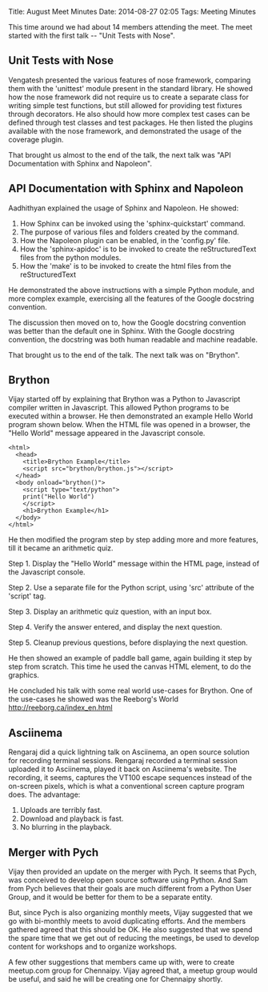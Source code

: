 Title: August Meet Minutes
Date: 2014-08-27 02:05
Tags: Meeting Minutes

This time around we had about 14 members attending the meet. The meet
started with the first talk -- "Unit Tests with Nose".

## Unit Tests with Nose

Vengatesh presented the various features of nose framework, comparing
them with the 'unittest' module present in the standard library. He
showed how the nose framework did not require us to create a separate
class for writing simple test functions, but still allowed for
providing test fixtures through decorators. He also should how more
complex test cases can be defined through test classes and test
packages. He then listed the plugins available with the nose
framework, and demonstrated the usage of the coverage plugin.

That brought us almost to the end of the talk, the next talk was "API
Documentation with Sphinx and Napoleon".

## API Documentation with Sphinx and Napoleon

Aadhithyan explained the usage of Sphinx and Napoleon. He showed:

  1. How Sphinx can be invoked using the 'sphinx-quickstart' command.
  2. The purpose of various files and folders created by the command.
  3. How the Napoleon plugin can be enabled, in the 'config.py' file.
  4. How the 'sphinx-apidoc' is to be invoked to create the
     reStructuredText files from the python modules.
  5. How the 'make' is to be invoked to create the html files from the
     reStructuredText

He demonstrated the above instructions with a simple Python module,
and more complex example, exercising all the features of the Google
docstring convention.

The discussion then moved on to, how the Google docstring convention
was better than the default one in Sphinx. With the Google docstring
convention, the docstring was both human readable and machine
readable.

That brought us to the end of the talk. The next talk was on "Brython".

## Brython

Vijay started off by explaining that Brython was a Python to Javascript
compiler written in Javascript. This allowed Python programs to be
executed within a browser. He then demonstrated an example Hello
World program shown below. When the HTML file was opened in a browser,
the "Hello World" message appeared in the Javascript console.

    <html>
      <head>
        <title>Brython Example</title>
        <script src="brython/brython.js"></script>
      </head>
      <body onload="brython()">
        <script type="text/python">
        print("Hello World")
        </script>
        <h1>Brython Example</h1>
      </body>
    </html>

He then modified the program step by step adding more and more
features, till it became an arithmetic quiz.

  Step 1. Display the "Hello World" message within the HTML page,
  instead of the Javascript console.

  Step 2. Use a separate file for the Python script, using 'src'
  attribute of the 'script' tag.

  Step 3. Display an arithmetic quiz question, with an input box.

  Step 4. Verify the answer entered, and display the next question.

  Step 5. Cleanup previous questions, before displaying the next
  question.

He then showed an example of paddle ball game, again building it step
by step from scratch. This time he used the canvas HTML element, to do
the graphics.

He concluded his talk with some real world use-cases for Brython. One
of the use-cases he showed was the Reeborg's World
http://reeborg.ca/index_en.html

## Asciinema

Rengaraj did a quick lightning talk on Asciinema, an open source
solution for recording terminal sessions. Rengaraj recorded a terminal
session uploaded it to Asciinema, played it back on Asciinema's
website. The recording, it seems, captures the VT100 escape sequences
instead of the on-screen pixels, which is what a conventional screen
capture program does. The advantage:

  1. Uploads are terribly fast.
  2. Download and playback is fast.
  3. No blurring in the playback.

## Merger with Pych

Vijay then provided an update on the merger with Pych. It seems that
Pych, was conceived to develop open source software using Python. And
Sam from Pych believes that their goals are much different from a
Python User Group, and it would be better for them to be a separate
entity.

But, since Pych is also organizing monthly meets, Vijay suggested that
we go with bi-monthly meets to avoid duplicating efforts. And the
members gathered agreed that this should be OK. He also suggested that
we spend the spare time that we get out of reducing the meetings, be
used to develop content for workshops and to organize workshops.

A few other suggestions that members came up with, were to create
meetup.com group for Chennaipy. Vijay agreed that, a meetup group
would be useful, and said he will be creating one for Chennaipy
shortly.
